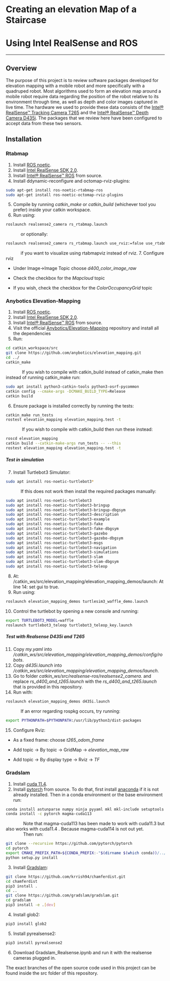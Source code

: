 # Creating an elevation Map of a Staircase
# Using Intel RealSense and ROS
---
## Overview

The purpose of this project is to review software packages developed for elevation mapping with a mobile robot and more specifically with a quadruped robot. Most algorithms used to form an elevation map around a mobile robot require data regarding the position of the robot relative to its environment through time, as well as depth and color images captured in live time. The hardware we used to provide these data consists of the [Intel® RealSense™ Tracking Camera T265] and the [Intel® RealSense™ Depth Camera D435i]. The packages that we review here have been configured to accept data from these two sensors.

## Installation

### Rtabmap
1. Install [ROS noetic].
2. Install [Intel RealSense SDK 2.0].
3. Install [Intel® RealSense™ ROS] from source.
4. Install ddynamic-reconfigure and octomap-rviz-plugins:
```sh
sudo apt-get install ros-noetic-rtabmap-ros
sudo apt-get install ros-noetic-octomap-rviz-plugins
```
5. Compile by running _catkin_make_ or _catkin_build_ (whichever tool you prefer) inside your catkin workspace.
6. Run using:
```sh
roslaunch realsense2_camera rs_rtabmap.launch
```
&nbsp;&nbsp;&nbsp;&nbsp;&nbsp;&nbsp;&nbsp;&nbsp;&nbsp;&nbsp;&nbsp;&nbsp;or optionally:
```sh
roslaunch realsense2_camera rs_rtabmap.launch use_rviz:=false use_rtabmapviz:=false
```
&nbsp;&nbsp;&nbsp;&nbsp;&nbsp;&nbsp;&nbsp;&nbsp;&nbsp;&nbsp;&nbsp;&nbsp;if you want to visualize using rtabmapviz instead of rviz.
7. Configure rviz

- Under Image->Image Topic choose _d400_color_image_raw_  

- Check the checkbox for the _Mapcloud_ topic  

- If you wish, check the checkbox for the _ColorOccupancyGrid_ topic  


### Anybotics Elevation-Mapping
1. Install [ROS noetic].
2. Install [Intel RealSense SDK 2.0].
3. Install [Intel® RealSense™ ROS] from source.
4. Visit the official [Anybotics/Elevation-Mapping] repository and install all the dependencies
5. Run:
```sh
cd catkin_workspace/src
git clone https://github.com/anybotics/elevation_mapping.git
cd ../
catkin_make
```
&nbsp;&nbsp;&nbsp;&nbsp;&nbsp;&nbsp;&nbsp;&nbsp;&nbsp;&nbsp;&nbsp;&nbsp; If you wish to compile with catkin_build instead of catkin_make then instead of running catkin_make run:
```sh
sudo apt install python3-catkin-tools python3-osrf-pycommon
catkin config --cmake-args -DCMAKE_BUILD_TYPE=Release
catkin build
```
6. Ensure package is installed correctly by running the tests:
```sh
catkin_make run_tests
rostest elevation_mapping elevation_mapping.test -t
```
&nbsp;&nbsp;&nbsp;&nbsp;&nbsp;&nbsp;&nbsp;&nbsp;&nbsp;&nbsp;&nbsp;&nbsp; If you wish to compile with catkin_build then run these instead:
```sh
roscd elevation_mapping
catkin build --catkin-make-args run_tests -- --this
rostest elevation_mapping elevation_mapping.test -t
```
##### Test in simulation

7. Install Turtlebot3 Simulator:
```sh
sudo apt install ros-noetic-turtlebot3*
```
&nbsp;&nbsp;&nbsp;&nbsp;&nbsp;&nbsp;&nbsp;&nbsp;&nbsp;&nbsp;&nbsp;&nbsp;If this does not work then install the required packages manually:
```sh
sudo apt install ros-noetic-turtlebot3
sudo apt install ros-noetic-turtlebot3-bringup
sudo apt install ros-noetic-turtlebot3-bringup-dbgsym
sudo apt install ros-noetic-turtlebot3-description
sudo apt install ros-noetic-turtlebot3-example
sudo apt install ros-noetic-turtlebot3-fake
sudo apt install ros-noetic-turtlebot3-fake-dbgsym
sudo apt install ros-noetic-turtlebot3-gazebo
sudo apt install ros-noetic-turtlebot3-gazebo-dbgsym
sudo apt install ros-noetic-turtlebot3-msgs
sudo apt install ros-noetic-turtlebot3-navigation
sudo apt install ros-noetic-turtlebot3-simulations
sudo apt install ros-noetic-turtlebot3-slam
sudo apt install ros-noetic-turtlebot3-slam-dbgsym
sudo apt install ros-noetic-turtlebot3-teleop
```

8. At: /catkin_ws/src/elevation_mapping/elevation_mapping_demos/launch:
At line 14: set gui to true.
9. Run using:
```sh
roslaunch elevation_mapping_demos turtlesim3_waffle_demo.launch
```
10. Control the turtlebot by opening a new console and running:
```sh
export TURTLEBOT3_MODEL=waffle
roslaunch turtlebot3_teleop turtlebot3_teleop_key.launch
```
##### Test with Realsense D435i and T265
11. Copy _my.yaml_ into _/catkin_ws/src/elevation_mapping/elevation_mapping_demos/config/robots_.
12. Copy _d435i.launch_ into _/catkin_ws/src/elevation_mapping/elevation_mapping_demos/launch_.
13. Go to folder _catkin_ws/src/realsense-ros/realsense2_camera_.
and replace _rs_d400_and_t265.launch_ with the _rs_d400_and_t265.launch_ that is provided in this repository.
14. Run with:
```sh
roslaunch elevation_mapping_demos d435i.launch
```
&nbsp;&nbsp;&nbsp;&nbsp;&nbsp;&nbsp;&nbsp;&nbsp;&nbsp;&nbsp;&nbsp;&nbsp;If an error regarding rospkg occurs, try running:
```sh
export PYTHONPATH=$PYTHONPATH:/usr/lib/python3/dist-packages
```
15. Configure Rviz:  

* As a fixed frame: choose _t265_odom_frame_  

* Add topic -> By topic -> GridMap -> _elevation_map_raw_  

* Add topic -> By display type -> Rviz -> _TF_  


### Gradslam
1. Install [cuda 11.4].
2. Install [pytorch] from source.
To do that, first install [anaconda] if it is not already installed.
Then in a conda environment or the base environment run:
```sh
conda install astunparse numpy ninja pyyaml mkl mkl-include setuptools cmake cffi typing_extensions future six requests dataclasses
conda install -c pytorch magma-cuda113
```
&nbsp;&nbsp;&nbsp;&nbsp;&nbsp;&nbsp;&nbsp;&nbsp;&nbsp;&nbsp;&nbsp;&nbsp;&nbsp;&nbsp;Note that magma-cuda113 has been made to work with cuda11.3 but also works with cuda11.4 . Because magma-cuda114 is not out yet.
&nbsp;&nbsp;&nbsp;&nbsp;&nbsp;&nbsp;&nbsp;&nbsp;&nbsp;&nbsp;&nbsp;&nbsp;&nbsp;&nbsp;Then run:
```sh
git clone --recursive https://github.com/pytorch/pytorch
cd pytorch
export CMAKE_PREFIX_PATH=${CONDA_PREFIX:-"$(dirname $(which conda))/../"}
python setup.py install
```
3. Install [Gradslam]:
```sh
git clone https://github.com/krrish94/chamferdist.git
cd chamferdist
pip3 install .
cd ..
git clone https://github.com/gradslam/gradslam.git
cd gradslam
pip3 install -e .[dev]
```
4. Install glob2:
```sh
pip3 install glob2
```
5. Install pyrealsense2:
```sh
pip3 install pyrealsense2
```
6. Download Gradslam_Realsense.ipynb and run it with the realsense cameras plugged in.

The exact branches of the open source code used in this project can be found inside the src folder of this repository. 

   [Intel® RealSense™ Tracking Camera T265]: <https://www.intelrealsense.com/tracking-camera-t265/>
   [Intel® RealSense™ Depth Camera D435i]: <https://www.intelrealsense.com/depth-camera-d435i/>
   [Intel RealSense SDK 2.0]: <https://github.com/IntelRealSense/librealsense/blob/development/doc/distribution_linux.md>
   [ROS noetic]: <http://wiki.ros.org/noetic/Installation/Ubuntu>
   [Intel® RealSense™ ROS]: <https://github.com/IntelRealSense/realsense-ros>
   [Anybotics/Elevation-Mapping]: <https://github.com/ANYbotics/elevation_mapping>
   [cuda 11.4]: https://developer.nvidia.com/cuda-downloads?target_os=Linux&target_arch=x86_64&Distribution=Ubuntu&target_version=20.04&target_type=deb_local
   [pytorch]: <https://github.com/pytorch/pytorch#from-source>
   [anaconda]: <https://www.anaconda.com/products/individual-d#download-section>
   [Gradslam]: <https://github.com/gradslam/gradslam#installation>